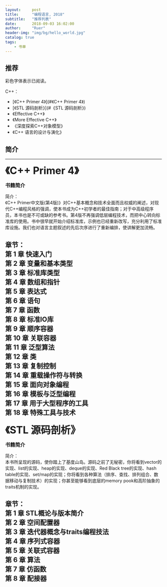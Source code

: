 ```yaml
---
layout:     post
title:      "编程语言, 2018"
subtitle:   "推荐列表"
date:       2018-09-03 16:02:00
author:     "Ruer"
header-img: "img/bg/hello_world.jpg"
catalog: true
tags:
    - 书单
---
```


## 推荐

彩色字体表示已阅读。

C++：

* [《C++ Primer 4》](#《C++ Primer 4》)  
* [《STL 源码剖析》](#《STL 源码剖析》)  
* 《Effective C++》  
* 《More Effective C++》  
* 《深度探索C++对象模型》  
* 《C++ 语言的设计与演化》  

## 简介

---

<span id="《C++ Primer 4》"><font size=6><b>《C++ Primer 4》</b></font></span>

<font size=3><b>书籍简介</b></font>

简介：  
《C++ Primer中文版(第4版)》对C++基本概念和技术全面而且权威的阐述，对现代C++编程风格的强调，使本书成为C++初学者的最佳指南；对于中高级程序员，本书也是不可或缺的参考书。第4版不再强调低层编程技术，而把中心转向标准库的使用。书中很早就开始介绍标准库，示例也已经重新改写，充分利用了标准库设施。我们也对语言主题叙述的先后次序进行了重新编排，使讲解更加流畅。

章节：  
第 1 章 快速入门  
第 2 章 变量和基本类型  
第 3 章 标准库类型  
第 4 章 数组和指针  
第 5 章 表达式  
第 6 章 语句  
第 7 章 函数  
第 8 章 标准IO库  
第 9 章 顺序容器  
第 10 章 关联容器  
第 11 章 泛型算法  
第 12 章 类  
第 13 章 复制控制  
第 14 章 重载操作符与转换  
第 15 章 面向对象编程  
第 16 章 模板与泛型编程  
第 17 章 用于大型程序的工具  
第 18 章 特殊工具与技术  
---

<span id="《STL 源码剖析》"><font size=6><b>《STL 源码剖析》</b></font></span>

<font size=3><b>书籍简介</b></font>

简介：  
本书所呈现的源码，使你踏上了基度山岛。源码之前了无秘密，你将看到vector的实现、list的实现、heap的实现、deque的实现、Red Black tree的实现、hash table的实现、set/map的实现；你将看到各种算法（排序、查找、排列组合、数据移动与复制技术）的实现；你甚至能够看到底层的memory pook和高阶抽象的traits机制的实现。

章节：  
第 1 章 STL概论与版本简介  
第 2 章 空间配置器  
第 3 章 迭代器概念与traits编程技法  
第 4 章 序列式容器  
第 5 章 关联式容器  
第 6 章 算法  
第 7 章 仿函数  
第 8 章 配接器  
---